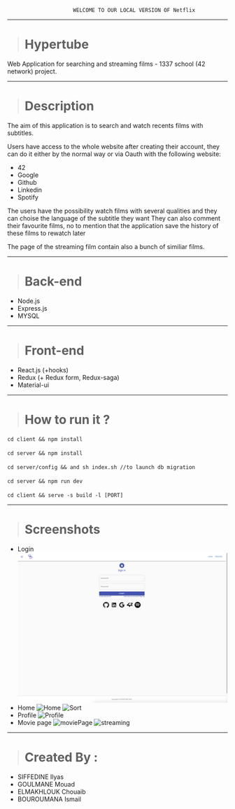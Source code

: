

                         WELCOME TO OUR LOCAL VERSION OF Netflix
                         
<hr>

> # Hypertube
Web Application for searching and streaming films - 1337 school (42 network) project.

<hr>

> # Description
The aim of this application is to search and watch recents films with subtitles.

Users have access to the whole website after creating their account, 
they can do it either by the normal way or via Oauth with the following website:
- 42
- Google
- Github
- Linkedin
- Spotify

The users have the possibility watch films with several qualities and they can choise 
the language of the subtitle they want
They can also comment their favourite films, no to mention that the application save the history of these films
to rewatch later

The page of the streaming film contain also a bunch of similiar films.

<hr>

> # Back-end
- Node.js
- Express.js
- MYSQL

<hr>

> # Front-end
- React.js (+hooks)
- Redux (+ Redux form, Redux-saga)
- Material-ui

<hr>

> # How to run it ?
    cd client && npm install

    cd server && npm install

    cd server/config && and sh index.sh //to launch db migration

    cd server && npm run dev

    cd client && serve -s build -l [PORT]
<hr>

># Screenshots
* Login
![Login](server/public/images/login.png)
* Home
![Home](server/public/images/Home.png)
![Sort](server/public/images/sort.png)
* Profile
![Profile](server/public/images/profileIlyas.png)
* Movie page
![moviePage](server/public/images/profileMovie.png)
![streaming](server/public/images/stream.png)
<hr>

> # Created By : 
-  SIFFEDINE Ilyas
-  GOULMANE Mouad
-  ELMAKHLOUK Chouaib 
-  BOUROUMANA Ismail
